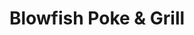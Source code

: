---
layout: place
title: "Blowfish Poke & Grill"
permalink: /maryland/clarksville/blowfish-poke-grill.html
stateAbbr: MD
stateName: Maryland
cityName: Clarksville
seo:
  name: "Blowfish Poke & Grill"
  type: Restaurant
  links: null
description: "Blowfish Poke & Grill serves delicious sushi in Clarksville, Maryland. Try fresh Japanese dishes for a great dining experience. "
place_id: ChIJPcNHVKPZt4kR5iyaXYU40cs
photos:
  - name: >-
      places/ChIJPcNHVKPZt4kR5iyaXYU40cs/photos/AeeoHcKI54rUu0t__cP_dI9BbJPsYAAen_N7Yb6U2ZYyVSNHtIAeXCakDmCqCoXQMRnX0gCSFqNact6LvkSsStYI4PHaNIORpC1hV9GNrd40RU5GQFWQ7tsrJg14VGgJTxTOxuF1NuNwe90isi2YUFPEoADKamODrbbjhXqHC_rv0IrTqQ5Hd4zCo_vdaWrhugpLgie6UoIm5vfpXnVEWe7kkMME78vzTL-9GOCrAL8m5Ru-CVcaXsj8takxyv_kWRCjSyeYpSV34BPMqSReWnZwM5j8CvATkHC0eGLyYbtuEI5iYqJ2vlU1cH6dSbMTwxrmlpx5_xAckZ_9H4OR3e7AZvzt5ybfuBQB4zYQvNUiM1f2T-sHCqAZ_DnR9j_WgEthJafa0WgzJXKvuNgc2F8u-WKQV5nlrBkhqv_-VS52cUsPOls
    widthPx: 4032
    heightPx: 3024
    authorAttributions:
      - displayName: Joe Bruner
        uri: https://maps.google.com/maps/contrib/104160609605826615160
        photoUri: >-
          https://lh3.googleusercontent.com/a-/ALV-UjWGqy9KeDLxYsixrOhqL-rA5KyFEY3y9M6gYu6EfbtPotFm6y4M=s100-p-k-no-mo
    flagContentUri: >-
      https://www.google.com/local/imagery/report/?cb_client=maps_api_places.places_api&image_key=!1e10!2sCIHM0ogKEICAgIDOiOKyhwE&hl=en-US
    googleMapsUri: >-
      https://www.google.com/maps/place//data=!3m4!1e2!3m2!1sCIHM0ogKEICAgIDOiOKyhwE!2e10!4m2!3m1!1s0x89b7d9a35447c33d:0xcbd138855d9a2ce6
  - name: >-
      places/ChIJPcNHVKPZt4kR5iyaXYU40cs/photos/AeeoHcJXhqh0pwM34g_1bCuygiSJGv6wuAy5CJTQ6-OmoLg1RaGfEXoM1RxxksLX8zKZ2KnKyAc8EZHE-U3OvHLOaZRw9v4T_w9hKDaLnliCjYOkbUuh_UmWWGVUEvXHM9TshjmOv9YMWiL7r1048JkZTqzXwEBjDrKdBQXzmoBL1ZWDJcecM6LhgiC-W7q4L1vgyDlwK4PqEMj7aF7AH_vuwuXob7PBplWiPALzBxjnkO3jZhQQCSdL-xatBD3wdhAsaqDBg8o-qS-CL1NkdqlAmSNZ_BZpo1-WaPcI_Rmte_oE0Q
    widthPx: 1290
    heightPx: 726
    authorAttributions:
      - displayName: Blowfish Poke & Grill
        uri: https://maps.google.com/maps/contrib/107437331882435915596
        photoUri: >-
          https://lh3.googleusercontent.com/a-/ALV-UjWurNQDhWTuKaktw6xTFgyiZGeUBHzyFr8X4kpqSibpcYKNSYaP=s100-p-k-no-mo
    flagContentUri: >-
      https://www.google.com/local/imagery/report/?cb_client=maps_api_places.places_api&image_key=!1e10!2sAF1QipMe99I2pqDLV7CFIiFy7GIz9KOzltAGX0jrTwUC&hl=en-US
    googleMapsUri: >-
      https://www.google.com/maps/place//data=!3m4!1e2!3m2!1sAF1QipMe99I2pqDLV7CFIiFy7GIz9KOzltAGX0jrTwUC!2e10!4m2!3m1!1s0x89b7d9a35447c33d:0xcbd138855d9a2ce6
  - name: >-
      places/ChIJPcNHVKPZt4kR5iyaXYU40cs/photos/AeeoHcKeFX3Kgfycp-PjuuKW7P5SrqpSRleRFNFQflVTrRYTcTwo-8GsqyKF0ZxTmCE78W5y1FFiG8xMa7lNgCWXECG6kH83TrMFHStyaaByPZXosmWAT3zyEoCkNX4LxYfpH6ssmijvuNBqmnUalshEpNTeyGqYzOvNxNxXVYNta8hJKhdtBjoR5wL2mvvvWK2FRxUnAqq4NO_sqSo3QcdWgwuH_R4yhzfQVpUrPZxD--P8wRSTVTyZWXvViIVueviR4fZQIbd8A1Zcx_eOE-rqRx7cA40VXBXvcndql7Hl8XmvoA
    widthPx: 3024
    heightPx: 3025
    authorAttributions:
      - displayName: Blowfish Poke & Grill
        uri: https://maps.google.com/maps/contrib/107437331882435915596
        photoUri: >-
          https://lh3.googleusercontent.com/a-/ALV-UjWurNQDhWTuKaktw6xTFgyiZGeUBHzyFr8X4kpqSibpcYKNSYaP=s100-p-k-no-mo
    flagContentUri: >-
      https://www.google.com/local/imagery/report/?cb_client=maps_api_places.places_api&image_key=!1e10!2sAF1QipPMJBEltjcty_yukBbAb4TJGLCvTgQOetnTP5up&hl=en-US
    googleMapsUri: >-
      https://www.google.com/maps/place//data=!3m4!1e2!3m2!1sAF1QipPMJBEltjcty_yukBbAb4TJGLCvTgQOetnTP5up!2e10!4m2!3m1!1s0x89b7d9a35447c33d:0xcbd138855d9a2ce6
  - name: >-
      places/ChIJPcNHVKPZt4kR5iyaXYU40cs/photos/AeeoHcKVK2C7OwNAOdfbF3YA9df5MKSgSjJYOWTEPXxr6zWVmRJqMxwR7CZYhra-bLmvPeKO1IB7N3JxfR5FAOMujqS7cEZN_zGioc-8l-zALIJ14d9ebfWa6R2dNcj9z6rES3EKdcpauOoJwh2mCgE5HWPrjRkjgDo6q5TOSpHhfRxD-UpBkfk9QPtUqYQyw3dsuaBSSMLYGxCW4XYSMkAytglzX-kAMXnAby_jk-CeXBbSEI3ZymPw2299qjK2r80otd8LCLVR6AvnVm22ZQ04vda_xf1TVMNWWd4AX_xMn4q6ZQ
    widthPx: 935
    heightPx: 525
    authorAttributions:
      - displayName: Blowfish Poke & Grill
        uri: https://maps.google.com/maps/contrib/107437331882435915596
        photoUri: >-
          https://lh3.googleusercontent.com/a-/ALV-UjWurNQDhWTuKaktw6xTFgyiZGeUBHzyFr8X4kpqSibpcYKNSYaP=s100-p-k-no-mo
    flagContentUri: >-
      https://www.google.com/local/imagery/report/?cb_client=maps_api_places.places_api&image_key=!1e10!2sAF1QipPg2khMT1ebjUMhe9k7fZbdkamJ34noPY2bYFJ3&hl=en-US
    googleMapsUri: >-
      https://www.google.com/maps/place//data=!3m4!1e2!3m2!1sAF1QipPg2khMT1ebjUMhe9k7fZbdkamJ34noPY2bYFJ3!2e10!4m2!3m1!1s0x89b7d9a35447c33d:0xcbd138855d9a2ce6
  - name: >-
      places/ChIJPcNHVKPZt4kR5iyaXYU40cs/photos/AeeoHcL556dRM227iiSH_CMFEJWDT-OJO8F_TWIOH0ttdqbpmgtU1ItjoTruzgJ9jt_EyA_Qz1YWKxX5aTgrS6os2qJjBVEo8GXvLGEeFqdB2wvlaL2Cvpo4gigCA-tsXgP8tP4tKKLLZf6v9UBP768jGamSeS5AoURW2kU3Q25ys1OQkmfak8HQiZ1w4OuKUOIeCNkE8XPp_N6HAo05jnUGa1IOA6B98tRKh0j8NEfmH2tPl5Inumihv71lwuICxIrj4PeUI4Oc5bHJLdeZ-R8xxyLbpdZkLoq8WTbd454qfgXL7w
    widthPx: 1440
    heightPx: 960
    authorAttributions:
      - displayName: Blowfish Poke & Grill
        uri: https://maps.google.com/maps/contrib/107437331882435915596
        photoUri: >-
          https://lh3.googleusercontent.com/a-/ALV-UjWurNQDhWTuKaktw6xTFgyiZGeUBHzyFr8X4kpqSibpcYKNSYaP=s100-p-k-no-mo
    flagContentUri: >-
      https://www.google.com/local/imagery/report/?cb_client=maps_api_places.places_api&image_key=!1e10!2sAF1QipM4Ss4NQZ0M_h9d7faatcBXbu-yZsQ_E4QhhD3L&hl=en-US
    googleMapsUri: >-
      https://www.google.com/maps/place//data=!3m4!1e2!3m2!1sAF1QipM4Ss4NQZ0M_h9d7faatcBXbu-yZsQ_E4QhhD3L!2e10!4m2!3m1!1s0x89b7d9a35447c33d:0xcbd138855d9a2ce6
  - name: >-
      places/ChIJPcNHVKPZt4kR5iyaXYU40cs/photos/AeeoHcI2Dug1QPFqwU6p4VNsmTraRKz3W7wa5kpvGPL2VZKozmTovAgw8u4lJIJbobwFSFELhPrsIuC3h_LRg80hTSohj6lhkO0uFuhrOdP9cTogKbYxsOqAy5vSg1LIjL6ODKBnREJ5VvAh_Zc6Bax916tHNgGin44HIgVz_pMdHO61BrY-KJRGGSz_llu1Pka93b47tONq6I7u0UTHVDO1u6PV-ghYi7F25YVI0CcfgawdDwvkK7K2nLr5vvZOJcYVPuEchOYV6q-yOlxX7qd8PnZHxZ3N5ZHkYM_1idxU8G4Glw
    widthPx: 3024
    heightPx: 3025
    authorAttributions:
      - displayName: Blowfish Poke & Grill
        uri: https://maps.google.com/maps/contrib/107437331882435915596
        photoUri: >-
          https://lh3.googleusercontent.com/a-/ALV-UjWurNQDhWTuKaktw6xTFgyiZGeUBHzyFr8X4kpqSibpcYKNSYaP=s100-p-k-no-mo
    flagContentUri: >-
      https://www.google.com/local/imagery/report/?cb_client=maps_api_places.places_api&image_key=!1e10!2sAF1QipPoks2L4t9oZQTyFKsbyE4oeI4izWDIviyMMobZ&hl=en-US
    googleMapsUri: >-
      https://www.google.com/maps/place//data=!3m4!1e2!3m2!1sAF1QipPoks2L4t9oZQTyFKsbyE4oeI4izWDIviyMMobZ!2e10!4m2!3m1!1s0x89b7d9a35447c33d:0xcbd138855d9a2ce6
  - name: >-
      places/ChIJPcNHVKPZt4kR5iyaXYU40cs/photos/AeeoHcL1KlwFY2aJI7AzpSTGr3mYzh68-jb0vwhVzWfyfRlrwjXueaNm3FMN5DgdRlD8eXKKAY7UaY2uZUNdM-4rENR5DEpRTByoSly0wetQuuhI4o7kdBkbYr31JUxra5Hd7sEUD-eDQRjwyTwTmecSdmfvG997w5SHsaKw71UxGoXOTI4CSWm_SdrzP_E80q7YABOi_eNahDBpK2Rk65SP1Md_UJOlfUCIJcb8NfATlvKvG8PlLG6_QSk-Hz7mlycQO3VTr8NesMiy03PcLYdu3714Ldg6S5awDoXNn7a9FKqFYw
    widthPx: 1440
    heightPx: 960
    authorAttributions:
      - displayName: Blowfish Poke & Grill
        uri: https://maps.google.com/maps/contrib/107437331882435915596
        photoUri: >-
          https://lh3.googleusercontent.com/a-/ALV-UjWurNQDhWTuKaktw6xTFgyiZGeUBHzyFr8X4kpqSibpcYKNSYaP=s100-p-k-no-mo
    flagContentUri: >-
      https://www.google.com/local/imagery/report/?cb_client=maps_api_places.places_api&image_key=!1e10!2sAF1QipNVvnuT87vfGnUqlxEJX-hL8UunAAq7KaZYRJsR&hl=en-US
    googleMapsUri: >-
      https://www.google.com/maps/place//data=!3m4!1e2!3m2!1sAF1QipNVvnuT87vfGnUqlxEJX-hL8UunAAq7KaZYRJsR!2e10!4m2!3m1!1s0x89b7d9a35447c33d:0xcbd138855d9a2ce6
  - name: >-
      places/ChIJPcNHVKPZt4kR5iyaXYU40cs/photos/AeeoHcKlnQa8hdUWj4P05d8zXzgKE5PyUnrwmH9m2L0arP6cd6hnh6LLJIVFzTVybxMcw2ySp8BlPpCcq3RipXHoLoxBUaaQ7rgNy27FKTDGhq_CacxJMzQxVYzm2XtKx1yCJhjBXNk_hKAfaHbYyNh2lSs78kMXDbHWPiGti1cI5Pn7UQDaikRqqrmqlUcPziP19uo87WFtuOaUtOff8F_cGpshDDmuf_njYwIkfQcZ7ImALy8K4N-5MGKHYMKCyz1TMGO9KKT5vxWeS68BirB-J5hdSC42utkOM2daHRBqdlC0D5rWqqzfkZ2WfTxFsCx2dEjZFrcWK2GPlI0AoZXbrDCskOF6NCTL3L2dPihrUWldRPANQnF65INSOHtNr4hunlXv5lmotOVjq9q-LbvxKcne1Ocz5tPlwUXB9S4fLRcbmloH
    widthPx: 4032
    heightPx: 3024
    authorAttributions:
      - displayName: Astrid Garrison
        uri: https://maps.google.com/maps/contrib/117523412594231411134
        photoUri: >-
          https://lh3.googleusercontent.com/a-/ALV-UjVGVn1xQwX3jLZRXNJIm5f6XnBXeBTTK4EBoacnZ8JrCBmMpANy=s100-p-k-no-mo
    flagContentUri: >-
      https://www.google.com/local/imagery/report/?cb_client=maps_api_places.places_api&image_key=!1e10!2sCIHM0ogKEICAgICsga6P1gE&hl=en-US
    googleMapsUri: >-
      https://www.google.com/maps/place//data=!3m4!1e2!3m2!1sCIHM0ogKEICAgICsga6P1gE!2e10!4m2!3m1!1s0x89b7d9a35447c33d:0xcbd138855d9a2ce6
  - name: >-
      places/ChIJPcNHVKPZt4kR5iyaXYU40cs/photos/AeeoHcJOdB9jaINOGjKY-WHXVQh-ZsgJpnj01kV_oca_3oRU467Qu59o17xmz1PBzI-8Cc2KO8meUxaaBC64M7yHMcxRv7rxkYuhX-UGbQOvBGNLLet-G_FzQ-GyEVICpc-N_6H8q1b4_yipGoUD8csEVflkKD6AeeZuNrB6m44KRmi7R56oa8thwwTk4SNCzt_XqQhReXBEpk3QvqhOj8STCiRqQu75PduguF9Hd39J9QGapd0HdLkAfbFFPS3vCoLadso7daE1hpDbKi95mqQkR0wmoRPJTJAFIzMgg6TuCgvWHw
    widthPx: 1440
    heightPx: 960
    authorAttributions:
      - displayName: Blowfish Poke & Grill
        uri: https://maps.google.com/maps/contrib/107437331882435915596
        photoUri: >-
          https://lh3.googleusercontent.com/a-/ALV-UjWurNQDhWTuKaktw6xTFgyiZGeUBHzyFr8X4kpqSibpcYKNSYaP=s100-p-k-no-mo
    flagContentUri: >-
      https://www.google.com/local/imagery/report/?cb_client=maps_api_places.places_api&image_key=!1e10!2sAF1QipOzB0Q4kyXpqae9qwqP-fYtd8AGPseuKlYAYjqr&hl=en-US
    googleMapsUri: >-
      https://www.google.com/maps/place//data=!3m4!1e2!3m2!1sAF1QipOzB0Q4kyXpqae9qwqP-fYtd8AGPseuKlYAYjqr!2e10!4m2!3m1!1s0x89b7d9a35447c33d:0xcbd138855d9a2ce6
  - name: >-
      places/ChIJPcNHVKPZt4kR5iyaXYU40cs/photos/AeeoHcInqy_p6EgbR0cjsLDnIl52hSmb1xnwKl_4RpPDQgMGSGoAOxgKebK4MjSmOkoAsBcZrgcxqjnqmRWZFc30BO5rhzvZBxrVIfKW5-3g71eKYwhvmgkS9-kJIOF5y1bvWd4id_OBOWEfcpNmzWF0OIZavnhCmW-nekY93RHBG0hiRuNF1SfAI7_xogjecnlM-mvQckCgTuOFTvOX9raozYQDKIxl53BLqywynkaFB25bNnP04_O7sSBsGLpHV63GDRtVAgZUPJClRkACKAKEmxVDkuBUL0PJ8wYGEKXRn_Mhmw
    widthPx: 1440
    heightPx: 1440
    authorAttributions:
      - displayName: Blowfish Poke & Grill
        uri: https://maps.google.com/maps/contrib/107437331882435915596
        photoUri: >-
          https://lh3.googleusercontent.com/a-/ALV-UjWurNQDhWTuKaktw6xTFgyiZGeUBHzyFr8X4kpqSibpcYKNSYaP=s100-p-k-no-mo
    flagContentUri: >-
      https://www.google.com/local/imagery/report/?cb_client=maps_api_places.places_api&image_key=!1e10!2sAF1QipMosMSHIwrhjgRhfhcoe3VHpmKbgLnO2R0lxsik&hl=en-US
    googleMapsUri: >-
      https://www.google.com/maps/place//data=!3m4!1e2!3m2!1sAF1QipMosMSHIwrhjgRhfhcoe3VHpmKbgLnO2R0lxsik!2e10!4m2!3m1!1s0x89b7d9a35447c33d:0xcbd138855d9a2ce6
address: '12175 Clarksville Pike #206, Clarksville, MD 21029, USA'
street: '12175 Clarksville Pike #206'
city: Clarksville
state: MD
zip: '21029'
country: USA
neighborhood: Clarksville
latitude: '39.214619'
longitude: '-76.933612'
accessibility_options:
  wheelchairAccessibleParking: true
  wheelchairAccessibleEntrance: true
  wheelchairAccessibleRestroom: true
  wheelchairAccessibleSeating: true
business_status: OPERATIONAL
name: Blowfish Poke & Grill
google_maps_links:
  directionsUri: >-
    https://www.google.com/maps/dir//''/data=!4m7!4m6!1m1!4e2!1m2!1m1!1s0x89b7d9a35447c33d:0xcbd138855d9a2ce6!3e0
  placeUri: https://maps.google.com/?cid=14686582005284089062
  writeAReviewUri: >-
    https://www.google.com/maps/place//data=!4m3!3m2!1s0x89b7d9a35447c33d:0xcbd138855d9a2ce6!12e1
  reviewsUri: >-
    https://www.google.com/maps/place//data=!4m4!3m3!1s0x89b7d9a35447c33d:0xcbd138855d9a2ce6!9m1!1b1
  photosUri: >-
    https://www.google.com/maps/place//data=!4m3!3m2!1s0x89b7d9a35447c33d:0xcbd138855d9a2ce6!10e5
primary_type: American Restaurant
opening_hours:
  regular: null
  current: null
secondary_opening_hours:
  regular:
    weekdayDescriptions: null
    type: null
  current:
    weekdayDescriptions: null
    type: null
phone: null
price_level: null
price_range: null
rating: null
rating_count: 0
website: null
reviews: null
parking_options: null
payment_options: null
allow_dogs: null
curbside_pickup: null
delivery: null
dine_in: null
good_for_children: null
good_for_groups: null
good_for_sports: null
live_music: null
menu_for_children: null
outdoor_seating: null
reservable: null
restroom: null
serves_beer: null
serves_breakfast: null
serves_brunch: null
serves_cocktails: null
serves_coffee: null
serves_dinner: null
serves_dessert: null
serves_lunch: null
serves_vegetarian_food: null
serves_wine: null
takeout: null
summary: null

---